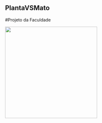 ## PlantaVSMato
#Projeto da Faculdade

<img src=”https://user-images.githubusercontent.com/42920754/81043833-97bfd880-8ea2-11ea-88b3-6c9441a23dbd.jpg”
height="300" width="300">
